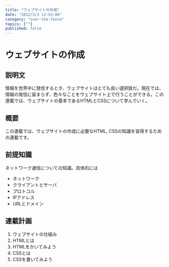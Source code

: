 ```yaml
---
title: "ウェブサイトの作成"
date: "2022/3/3 12:53:00"
category: "over-the-fence"
topics: [""]
published: false
---
```



# ウェブサイトの作成

## 説明文

情報を世界中に発信するとき、ウェブサイトはとても良い選択肢だ。現在では、情報の発信に留まらず、色々なことをウェブサイト上で行うことができる。この連載では、ウェブサイトの基本であるHTMLとCSSについて学んでいく。

## 概要

この連載では、ウェブサイトの作成に必要なHTML, CSSの知識を習得するための連載です。

## 前提知識

ネットワーク通信についての知識。具体的には

- ネットワーク
- クライアントとサーバ
- プロトコル
- IPアドレス
- URLとドメイン

## 連載計画

1. ウェブサイトの仕組み
2. HTMLとは
3. HTMLをかいてみよう
4. CSSとは
5. CSSを書いてみよう
